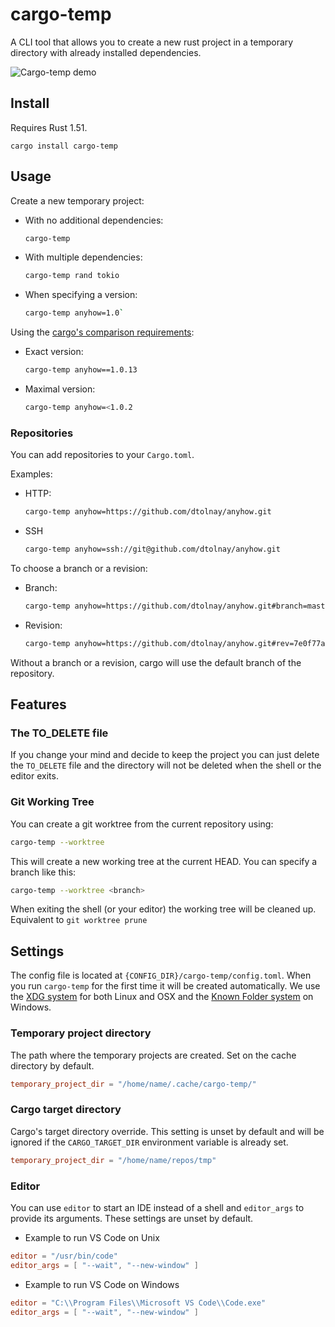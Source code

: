 # cargo-temp

A CLI tool that allows you to create a new rust project in a temporary directory
with already installed dependencies.

![Cargo-temp demo](t-rec.gif)

## Install

Requires Rust 1.51.

`cargo install cargo-temp`

## Usage

Create a new temporary project:

* With no additional dependencies:
  ```sh
  cargo-temp
  ```

* With multiple dependencies:
  ```sh
  cargo-temp rand tokio
  ```

* When specifying a version:
  ```sh
  cargo-temp anyhow=1.0`
  ```

Using the [cargo's comparison requirements][comparison]:

* Exact version:
  ```sh
  cargo-temp anyhow==1.0.13
  ```

* Maximal version:
  ```sh
  cargo-temp anyhow=<1.0.2
  ```

### Repositories

You can add repositories to your `Cargo.toml`.

Examples:

* HTTP:
  ```sh
  cargo-temp anyhow=https://github.com/dtolnay/anyhow.git
  ```

* SSH
  ```sh
  cargo-temp anyhow=ssh://git@github.com/dtolnay/anyhow.git
  ```

To choose a branch or a revision:

* Branch:
  ```sh
  cargo-temp anyhow=https://github.com/dtolnay/anyhow.git#branch=master
  ```

* Revision:
  ```sh
  cargo-temp anyhow=https://github.com/dtolnay/anyhow.git#rev=7e0f77a38
  ```

Without a branch or a revision, cargo will use the default branch of the
repository.

## Features

### The TO_DELETE file

If you change your mind and decide to keep the project you can just delete the
`TO_DELETE` file and the directory will not be deleted when the shell or the
editor exits.

### Git Working Tree

You can create a git worktree from the current repository using:

```sh
cargo-temp --worktree
```

This will create a new working tree at the current HEAD.
You can specify a branch like this:

```sh
cargo-temp --worktree <branch>
```

When exiting the shell (or your editor) the working tree will be cleaned up.
Equivalent to `git worktree prune`

## Settings

The config file is located at `{CONFIG_DIR}/cargo-temp/config.toml`.
When you run `cargo-temp` for the first time it will be created automatically.
We use the [XDG system][xdg] for both Linux and OSX
and the [Known Folder system][knownfolder] on Windows.

### Temporary project directory

The path where the temporary projects are created.
Set on the cache directory by default.

```toml
temporary_project_dir = "/home/name/.cache/cargo-temp/"
```

### Cargo target directory

Cargo's target directory override.
This setting is unset by default and will be ignored if the `CARGO_TARGET_DIR`
environment variable is already set.

```toml
temporary_project_dir = "/home/name/repos/tmp"
```

### Editor

You can use `editor` to start an IDE instead of a shell
and `editor_args` to provide its arguments. These settings are unset by default.

* Example to run VS Code on Unix
```toml
editor = "/usr/bin/code"
editor_args = [ "--wait", "--new-window" ]
```

* Example to run VS Code on Windows
```toml
editor = "C:\\Program Files\\Microsoft VS Code\\Code.exe"
editor_args = [ "--wait", "--new-window" ]
```

[comparison]: https://doc.rust-lang.org/cargo/reference/specifying-dependencies.html#comparison-requirements
[xdg]: https://docs.rs/xdg/2.2.0/xdg/
[knownfolder]: https://docs.rs/dirs-2/3.0.1/dirs_2/

